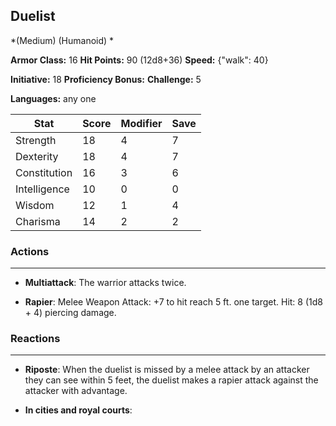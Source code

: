 ## Duelist
*(Medium) (Humanoid) *

**Armor Class:** 16
**Hit Points:** 90 (12d8+36)
**Speed:** {"walk": 40}

**Initiative:** 18
**Proficiency Bonus:**
**Challenge:** 5

**Languages:** any one



| Stat | Score | Modifier | Save |
| ---- | ---- | ---- | ---- |
| Strength | 18 | 4 | 7 |
| Dexterity | 18 | 4 | 7 |
| Constitution | 16 | 3 | 6 |
| Intelligence | 10 | 0 | 0 |
| Wisdom | 12 | 1 | 4 |
| Charisma | 14 | 2 | 2 |

### Actions
 --- 
- **Multiattack**: The warrior attacks twice.

- **Rapier**: Melee Weapon Attack: +7 to hit  reach 5 ft.  one target. Hit: 8 (1d8 + 4) piercing damage.

### Reactions
 --- 
- **Riposte**: When the duelist is missed by a melee attack by an attacker they can see within 5 feet, the duelist makes a rapier attack against the attacker with advantage.

- **In cities and royal courts**: 

